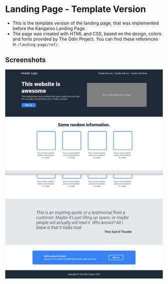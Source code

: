 # Landing Page - Template Version

- This is the template version of the landing page, that was implemented before the Kangaroo Landing Page.
- The page was created with HTML and CSS, based on the design, colors and fonts provided by The Odin Project. You can find these references in `/landing-page/ref/`.

## Screenshots

![Template Version of Landing Page - Screenshot 1](../screenshots/template-version-1.png)
![Template Version of Landing Page - Screenshot 2](../screenshots/template-version-2.png)